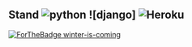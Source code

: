 ## Stand ![python] ![django] ![Heroku]

[python]: https://img.shields.io/github/pipenv/locked/python-version/ablades/algohop?style=flat-square 

[Heroku]: https://img.shields.io/badge/heroku-deployed-brightgreen?style=flat-square

[![ForTheBadge winter-is-coming](http://ForTheBadge.com/images/badges/winter-is-coming.svg)](http://ForTheBadge.com)
